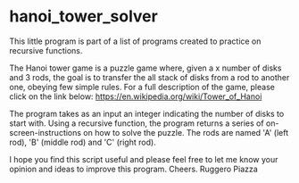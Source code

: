 # hanoi_tower_solver
This little program is part of a list of programs created to practice on recursive functions.

The Hanoi tower game is a puzzle game where, given a x number of disks and 3 rods, the goal is to transfer the all stack of disks from a rod to another one, obeying few simple rules.
For a full description of the game, please click on the link below:
https://en.wikipedia.org/wiki/Tower_of_Hanoi

The program takes as an input an integer indicating the number of disks to start with. Using a recursive function, the program returns a series of on-screen-instructions on how to solve the puzzle.
The rods are named 'A' (left rod), 'B' (middle rod) and 'C' (right rod).

I hope you find this script useful and please feel free to let me know your opinion and ideas to improve this program.
Cheers.
Ruggero Piazza
